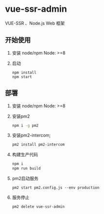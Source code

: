 # vue-ssr-admin

VUE-SSR 、Node.js Web 框架

## 开始使用

1. 安装 node/npm  Node: >=8
2. 启动

	```
	npm install
	npm start 
	```

## 部署 

1. 安装 node/npm  Node: >=8
2. 安装pm2
   
	```bash
	npm i -g pm2 
	```
3. 安装pm2-intercom;

	```bash
	pm2 install pm2-intercom
	```

4. 构建生产代码
	```bash
	npm i
	npm run build
	```
5. pm2启动服务
	```npm
	pm2 start pm2.config.js --env production
	```

6. 服务停止
   
	```npm
	pm2 delete vue-ssr-admin
	```
  	